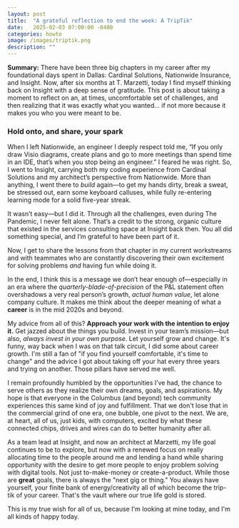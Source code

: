 ```yaml
---
layout: post
title:  "A grateful reflection to end the week: A TripTik"
date:   2025-02-03 07:00:00 -0400
categories: howto
image: /images/triptik.png
description: ""
---
```

**Summary:** There have been three big chapters in my career after my foundational days spent in Dallas: Cardinal Solutions, Nationwide Insurance, and Insight. Now, after six months at T. Marzetti, today I find myself thinking back on Insight with a deep sense of gratitude. This post is about taking a moment to reflect on an, at times, uncomfortable set of challenges, and then realizing that it was exactly what you wanted... if not more because it makes you who you were meant to be.

 <!--more-->
### Hold onto, and share, your spark
When I left Nationwide, an engineer I deeply respect told me, “If you only draw Visio diagrams, create plans and go to more meetings than spend time in an IDE, that’s when you stop being an engineer.” I feared he was right. So, I went to Insight, carrying both my coding experience from Cardinal Solutions and my architect’s perspective from Nationwide. More than anything, I went there to *build* again—to get my hands dirty, break a sweat, be stressed out, earn some keyboard calluses, while fully re-entering learning mode for a solid five-year streak. 

It wasn’t easy—but I did it. Through all the challenges, even during The Pandemic, I never felt alone. That’s a credit to the strong, organic culture that existed in the services consulting space at Insight back then. You all did something special, and I’m grateful to have been part of it.

Now, I get to share the lessons from that chapter in my current workstreams and with teammates who are constantly discovering their own excitement for solving problems *and* having fun while doing it.

In the end, I think this is a message we don’t hear enough of—especially in an era where the *quarterly-blade-of-precision* of the P&L statement often overshadows a very real person’s growth, *actual human value*, let alone company culture. It makes me think about the deeper meaning of what a **career** is in the mid 2020s and beyond.

My advice from all of this? **Approach your work with the intention to enjoy it.** Get jazzed about the things you build. Invest in your team’s mission—but also, *always invest in your own purpose*. Let yourself grow and change. It's funny, way back when I was on that talk circuit, I did some about career growth. I'm still a fan of "if you find yourself comfortable, it's time to change" and the advice I got about taking off your hat every three years and trying on another. Those pillars have served me well. 

I remain profoundly humbled by the opportunities I’ve had, the chance to serve others as they realize their own dreams, goals, and aspirations. My hope is that everyone in the Columbus (and beyond) tech community experiences this same kind of joy and fulfillment. That we don't lose that in the commercial grind of one era, one bubble, one pivot to the next. We are, at heart, all of us, just kids, with computers, excited by what these connected chips, drives and wires can do to better humanity after all.

As a team lead at Insight, and now an architect at Marzetti, my life goal continues to be to explore, but now with a renewed focus on really allocating time to the people around me and lending a hand while sharing opportunity with the desire to get more people to enjoy problem solving with digital tools. Not just to-make-money or create-a-product. While those are **great** goals, there is always the "next gig or thing." You always have yourself, your finite bank of energy/creativity all of which become the trip-tik of your career. That's the vault where our true life gold is stored.

This is my true wish for all of us, because I'm looking at mine today, and I'm all kinds of happy today.